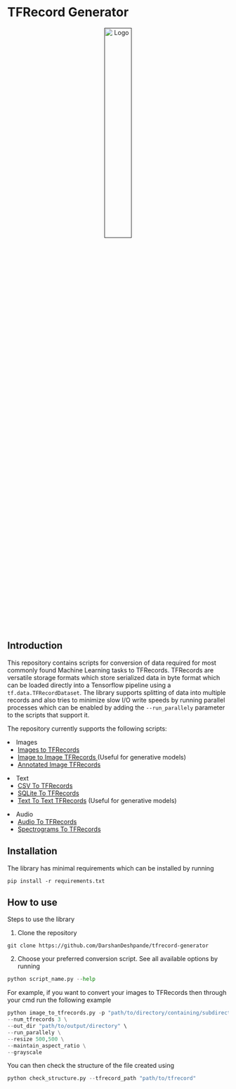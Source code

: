 # TFRecord Generator

<p align="center">
  <a href="">
    <img src="https://i.imgur.com/cxIbm7n.png" alt="Logo"  width="35%">
  </a>
</p>

## Introduction

This repository contains scripts for conversion of data required for most commonly found Machine Learning tasks to TFRecords. TFRecords are versatile storage formats which store serialized data in byte format which can be loaded directly into a Tensorflow pipeline using a `tf.data.TFRecordDataset`. The library supports splitting of data into multiple records and also tries to minimize slow I/O write speeds by running parallel processes which can be enabled by adding the `--run_parallely` parameter to the scripts that support it.

The repository currently supports the following scripts:

<li>Images
    <ul>
        <li><a href="https://github.com/DarshanDeshpande/tfrecord-generator/blob/master/image/image_to_tfrecords.py">Images to TFRecords</a></li>
        <li><a href="https://github.com/DarshanDeshpande/tfrecord-generator/blob/master/image/image_to_image_tfrecords.py">Image to Image TFRecords </a>(Useful for generative models)</li>
        <li><a href="https://github.com/DarshanDeshpande/tfrecord-generator/blob/master/image/annotated_images_to_tfrecords.py">Annotated Image TFRecords </a></li>
    </ul>
</li>
<li>Text
    <ul>
        <li><a href="https://github.com/DarshanDeshpande/tfrecord-generator/blob/master/text/csv_to_tfrecords.py">CSV To TFRecords</a></li>
        <li><a href="https://github.com/DarshanDeshpande/tfrecord-generator/blob/master/text/sqlite_to_tfrecords.py">SQLite To TFRecords</a></li>
        <li><a href="https://github.com/DarshanDeshpande/tfrecord-generator/blob/master/text/text_to_text_tfrecords.py">Text To Text TFRecords</a> (Useful for generative models)</li>
    </ul>
</li>
<li>Audio
    <ul>
        <li><a href="https://github.com/DarshanDeshpande/tfrecord-generator/blob/master/audio/audio_to_tfrecords.py">Audio To TFRecords </a></li>
        <li><a href="https://github.com/DarshanDeshpande/tfrecord-generator/blob/master/audio/spectrogram_to_tfrecords.py">Spectrograms To TFRecords</a></li>
    </ul>
</li>

## Installation

The library has minimal requirements which can be installed by running
```
pip install -r requirements.txt
```

## How to use

Steps to use the library

1. Clone the repository
```
git clone https://github.com/DarshanDeshpande/tfrecord-generator
```

2. Choose your preferred conversion script. See all available options by running
```python
python script_name.py --help
```

For example, if you want to convert your images to TFRecords then through your cmd run the following example
```python
python image_to_tfrecords.py -p "path/to/directory/containing/subdirectories" \
--num_tfrecords 3 \
--out_dir "path/to/output/directory" \
--run_parallely \
--resize 500,500 \
--maintain_aspect_ratio \
--grayscale
```
You can then check the structure of the file created using
```python
python check_structure.py --tfrecord_path "path/to/tfrecord"
```